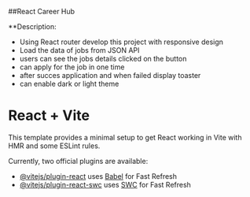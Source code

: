 ##React Career Hub 

**Description:
- Using React router develop this project with responsive design 
- Load the data of jobs from JSON API
- users can see the jobs details clicked on the button 
- can apply for the job in one time 
- after succes application and  when failed display toaster
- can enable dark or light theme



# React + Vite

This template provides a minimal setup to get React working in Vite with HMR and some ESLint rules.

Currently, two official plugins are available:

- [@vitejs/plugin-react](https://github.com/vitejs/vite-plugin-react/blob/main/packages/plugin-react/README.md) uses [Babel](https://babeljs.io/) for Fast Refresh
- [@vitejs/plugin-react-swc](https://github.com/vitejs/vite-plugin-react-swc) uses [SWC](https://swc.rs/) for Fast Refresh

